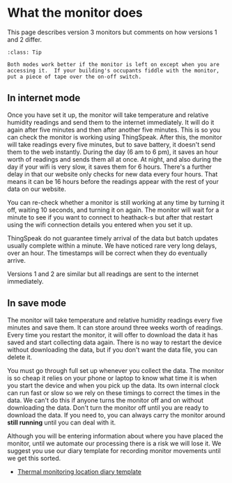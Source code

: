 # What the monitor does

This page describes version 3 monitors but comments on how versions 1 and 2 differ.  

```{admonition} Tip
:class: Tip

Both modes work better if the monitor is left on except when you are accessing it.  If your building's occupants fiddle with the monitor, put a piece of tape over the on-off switch.
```


## In internet mode

Once you have set it up, the monitor will take temperature and relative humidity readings and send them to the internet immediately.  It will do it again after five minutes and then after another five minutes.  This is so you can check the monitor is working using ThingSpeak.  After this, the monitor will take readings every five minutes, but to save battery, it doesn't send them to the web instantly.  During the day (6 am to 6 pm), it saves an hour worth of readings and sends them all at once.  At night, and also during the day if your wifi is very slow, it saves them for 6 hours.  There's a further delay in that our website only checks for new data every four hours.  That means it can be 16 hours before the readings appear with the rest of your data on our website. 

You can re-check whether a monitor is still working at any time by turning it off, waiting 10 seconds, and turning it on again.  The monitor will wait for a minute to see if you want to connect to heathack-s but after that restart using the wifi connection details you entered when you set it up. 

ThingSpeak do not guarantee timely arrival of the data but batch updates usually complete within a minute.  We have noticed rare very long delays, over an hour.  The timestamps will be correct when they do eventually arrive.  

Versions 1 and 2 are similar but all readings are sent to the internet immediately.

## In save mode

The monitor will take temperature and relative humidity readings every five minutes and save them.  It can store around three weeks worth of readings.  Every time you restart the monitor, it will offer to download the data it has saved and start collecting data again.  There is no way to restart the device without downloading the data, but if you don't want the data file, you can delete it. 

You must go through full set up whenever you collect the data.  The monitor is so cheap it relies on your phone or laptop to know what time it is when you start the device and when you pick up the data.  Its own internal clock can run fast or slow so we rely on these timings to correct the times in the data.  We can't do this if anyone turns the monitor off and on without downloading the data.  Don't turn the monitor off until you are ready to download the data. If you need to, you can always carry the monitor around **still running** until you can deal with it.

Although you will be entering information about where you have placed the monitor, until we automate our processing there is a risk we will lose it.  We suggest you use our diary template for recording monitor movements until we get this sorted.

- [Thermal monitoring location diary template](https://docs.google.com/spreadsheets/d/1Lb59luV7bnODQef9KC9vKmHjVDsIbQYyRfcX4VaVAA4/edit?usp=sharing)



